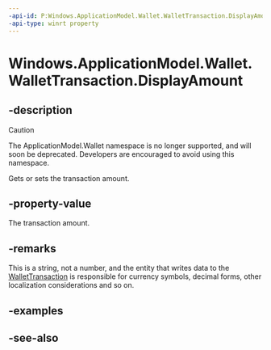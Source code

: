```yaml
---
-api-id: P:Windows.ApplicationModel.Wallet.WalletTransaction.DisplayAmount
-api-type: winrt property
---
```


<!-- Property syntax
public string DisplayAmount { get;  set; }
-->

# Windows.ApplicationModel.Wallet.WalletTransaction.DisplayAmount

## -description
> [!CAUTION]
> The ApplicationModel.Wallet namespace is no longer supported, and will soon be deprecated. Developers are encouraged to avoid using this namespace.

Gets or sets the transaction amount.

## -property-value
The transaction amount.

## -remarks
This is a string, not a number, and the entity that writes data to the [WalletTransaction](wallettransaction.md) is responsible for currency symbols, decimal forms, other localization considerations and so on.

## -examples

## -see-also
